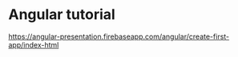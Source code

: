 # Angular tutorial

https://angular-presentation.firebaseapp.com/angular/create-first-app/index-html
